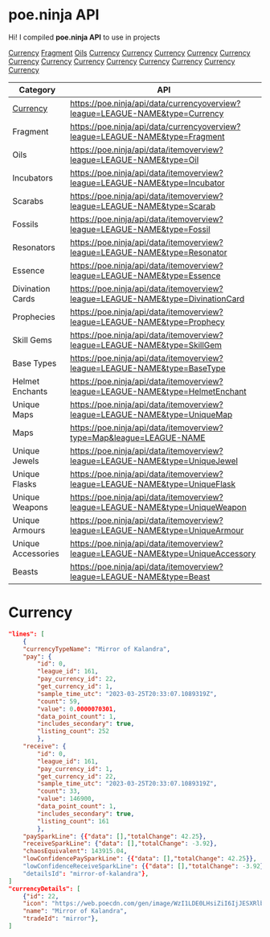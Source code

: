 # poe.ninja API

Hi! I compiled **poe.ninja API** to use in projects

[Currency](https://github.com/ayberkgezer/poe.ninja-API-Document#currency)
[Fragment](https://github.com/ayberkgezer/poe.ninja-API-Document#currency)
[Oils](https://github.com/ayberkgezer/poe.ninja-API-Document#currency)
[Currency](https://github.com/ayberkgezer/poe.ninja-API-Document#currency)
[Currency](https://github.com/ayberkgezer/poe.ninja-API-Document#currency)
[Currency](https://github.com/ayberkgezer/poe.ninja-API-Document#currency)
[Currency](https://github.com/ayberkgezer/poe.ninja-API-Document#currency)
[Currency](https://github.com/ayberkgezer/poe.ninja-API-Document#currency)
[Currency](https://github.com/ayberkgezer/poe.ninja-API-Document#currency)
[Currency](https://github.com/ayberkgezer/poe.ninja-API-Document#currency)
[Currency](https://github.com/ayberkgezer/poe.ninja-API-Document#currency)
[Currency](https://github.com/ayberkgezer/poe.ninja-API-Document#currency)
[Currency](https://github.com/ayberkgezer/poe.ninja-API-Document#currency)
[Currency](https://github.com/ayberkgezer/poe.ninja-API-Document#currency)
[Currency](https://github.com/ayberkgezer/poe.ninja-API-Document#currency)
[Currency](https://github.com/ayberkgezer/poe.ninja-API-Document#currency)

| Category                                                                   | API                                                                             |
| -------------------------------------------------------------------------- | ------------------------------------------------------------------------------- |
| [Currency](https://github.com/ayberkgezer/poe.ninja-API-Document#currency) | https://poe.ninja/api/data/currencyoverview?league=LEAGUE-NAME&type=Currency    |
| Fragment                                                                   | https://poe.ninja/api/data/currencyoverview?league=LEAGUE-NAME&type=Fragment    |
| Oils                                                                       | https://poe.ninja/api/data/itemoverview?league=LEAGUE-NAME&type=Oil             |
| Incubators                                                                 | https://poe.ninja/api/data/itemoverview?league=LEAGUE-NAME&type=Incubator       |
| Scarabs                                                                    | https://poe.ninja/api/data/itemoverview?league=LEAGUE-NAME&type=Scarab          |
| Fossils                                                                    | https://poe.ninja/api/data/itemoverview?league=LEAGUE-NAME&type=Fossil          |
| Resonators                                                                 | https://poe.ninja/api/data/itemoverview?league=LEAGUE-NAME&type=Resonator       |
| Essence                                                                    | https://poe.ninja/api/data/itemoverview?league=LEAGUE-NAME&type=Essence         |
| Divination Cards                                                           | https://poe.ninja/api/data/itemoverview?league=LEAGUE-NAME&type=DivinationCard  |
| Prophecies                                                                 | https://poe.ninja/api/data/itemoverview?league=LEAGUE-NAME&type=Prophecy        |
| Skill Gems                                                                 | https://poe.ninja/api/data/itemoverview?league=LEAGUE-NAME&type=SkillGem        |
| Base Types                                                                 | https://poe.ninja/api/data/itemoverview?league=LEAGUE-NAME&type=BaseType        |
| Helmet Enchants                                                            | https://poe.ninja/api/data/itemoverview?league=LEAGUE-NAME&type=HelmetEnchant   |
| Unique Maps                                                                | https://poe.ninja/api/data/itemoverview?league=LEAGUE-NAME&type=UniqueMap       |
| Maps                                                                       | https://poe.ninja/api/data/itemoverview?type=Map&league=LEAGUE-NAME             |
| Unique Jewels                                                              | https://poe.ninja/api/data/itemoverview?league=LEAGUE-NAME&type=UniqueJewel     |
| Unique Flasks                                                              | https://poe.ninja/api/data/itemoverview?league=LEAGUE-NAME&type=UniqueFlask     |
| Unique Weapons                                                             | https://poe.ninja/api/data/itemoverview?league=LEAGUE-NAME&type=UniqueWeapon    |
| Unique Armours                                                             | https://poe.ninja/api/data/itemoverview?league=LEAGUE-NAME&type=UniqueArmour    |
| Unique Accessories                                                         | https://poe.ninja/api/data/itemoverview?league=LEAGUE-NAME&type=UniqueAccessory |
| Beasts                                                                     | https://poe.ninja/api/data/itemoverview?league=LEAGUE-NAME&type=Beast           |

# Currency

```json
"lines": [
    {
    "currencyTypeName": "Mirror of Kalandra",
    "pay": {
        "id": 0,
        "league_id": 161,
        "pay_currency_id": 22,
        "get_currency_id": 1,
        "sample_time_utc": "2023-03-25T20:33:07.1089319Z",
        "count": 59,
        "value": 0.0000070301,
        "data_point_count": 1,
        "includes_secondary": true,
        "listing_count": 252
        },
    "receive": {
        "id": 0,
        "league_id": 161,
        "pay_currency_id": 1,
        "get_currency_id": 22,
        "sample_time_utc": "2023-03-25T20:33:07.1089319Z",
        "count": 33,
        "value": 146900,
        "data_point_count": 1,
        "includes_secondary": true,
        "listing_count": 161
        },
    "paySparkLine": {{"data": [],"totalChange": 42.25},
    "receiveSparkLine": {"data": [],"totalChange": -3.92},
    "chaosEquivalent": 143915.04,
    "lowConfidencePaySparkLine": {{"data": [],"totalChange": 42.25}},
    "lowConfidenceReceiveSparkLine": {{"data": [],"totalChange": -3.92},
    "detailsId": "mirror-of-kalandra"},
]
"currencyDetails": [
    {"id": 22,
    "icon": "https://web.poecdn.com/gen/image/WzI1LDE0LHsiZiI6IjJESXRlbXMvQ3VycmVuY3kvQ3VycmVuY3lEdXBsaWNhdGUiLCJ3IjoxLCJoIjoxLCJzY2FsZSI6MX1d/7111e35254/CurrencyDuplicate.png",
    "name": "Mirror of Kalandra",
    "tradeId": "mirror"},
]
```
